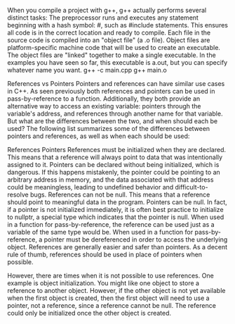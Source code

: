 
When you compile a project with g++, g++ actually performs several distinct tasks:
The preprocessor runs and executes any statement beginning with a hash symbol: #, such as #include statements. This ensures all code is in the correct location and ready to compile.
Each file in the source code is compiled into an "object file" (a .o file). Object files are platform-specific machine code that will be used to create an executable.
The object files are "linked" together to make a single executable. In the examples you have seen so far, this executable is a.out, but you can specify whatever name you want.
g++ -c main.cpp
g++  main.o

References vs Pointers
Pointers and references can have similar use cases in C++. As seen previously both references and pointers can be used in pass-by-reference to a function. Additionally, they both provide an alternative way to access an existing variable: pointers through the variable's address, and references through another name for that variable. But what are the differences between the two, and when should each be used? The following list summarizes some of the differences between pointers and references, as well as when each should be used:

References	Pointers
References must be initialized when they are declared. This means that a reference will always point to data that was intentionally assigned to it.	Pointers can be declared without being initialized, which is dangerous. If this happens mistakenly, the pointer could be pointing to an arbitrary address in memory, and the data associated with that address could be meaningless, leading to undefined behavior and difficult-to-resolve bugs.
References can not be null. This means that a reference should point to meaningful data in the program.	Pointers can be null. In fact, if a pointer is not initialized immediately, it is often best practice to initialize to nullptr, a special type which indicates that the pointer is null.
When used in a function for pass-by-reference, the reference can be used just as a variable of the same type would be.	When used in a function for pass-by-reference, a pointer must be dereferenced in order to access the underlying object.
References are generally easier and safer than pointers. As a decent rule of thumb, references should be used in place of pointers when possible.

However, there are times when it is not possible to use references. One example is object initialization. You might like one object to store a reference to another object. However, if the other object is not yet available when the first object is created, then the first object will need to use a pointer, not a reference, since a reference cannot be null. The reference could only be initialized once the other object is created.